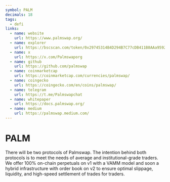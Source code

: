 ```yaml
---
symbol: PALM
decimals: 18
tags:
  - defi
links:
  - name: website
    url: https://www.palmswap.org/
  - name: explorer
    url: https://bscscan.com/token/0x29745314B4D294B7C77cDB411B8AAa95923aae38
  - name: x
    url: https://x.com/Palmswaporg
  - name: github
    url: https://github.com/palmswap
  - name: coinmarketcap
    url: https://coinmarketcap.com/currencies/palmswap/
  - name: coingecko
    url: https://coingecko.com/en/coins/palmswap/
  - name: telegram
    url: https://t.me/Palmswapchat
  - name: whitepaper
    url: https://docs.palmswap.org/
  - name: medium
    url: https://palmswap.medium.com/
---
```


# PALM

There will be two protocols of Palmswap. The intention behind both protocols is to meet the needs of average and institutional-grade traders. We offer 100% on-chain perpetuals on v1 with a VAMM model and soon a hybrid infrastructure with order book on v2 to ensure optimal slippage, liquidity, and high-speed settlement of trades for traders.
